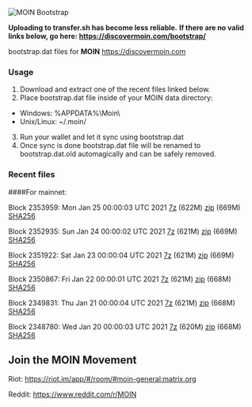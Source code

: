 ![MOIN Bootstrap](https://i.imgur.com/KjM1jMp.jpg)

**Uploading to transfer.sh has become less reliable.**
**If there are no valid links below, go here: https://discovermoin.com/bootstrap/**

bootstrap.dat files for **MOIN** https://discovermoin.com

### Usage

1. Download and extract one of the recent files linked below.
2. Place bootstrap.dat file inside of your MOIN data directory:
 - Windows: %APPDATA%\Moin\
 - Unix/Linux: ~/.moin/
3. Run your wallet and let it sync using bootstrap.dat
4. Once sync is done bootstrap.dat file will be renamed to bootstrap.dat.old automagically and can be safely removed.


### Recent files

####For mainnet:

Block 2353959: Mon Jan 25 00:00:03 UTC 2021 [7z](https://transfer.sh/6NpUI/bootstrap.dat.20210125.7z) (622M) [zip](https://transfer.sh/c8HzX/bootstrap.dat.20210125.zip) (669M) [SHA256](https://transfer.sh/YY8J8/sha256.txt)

Block 2352935: Sun Jan 24 00:00:02 UTC 2021 [7z](https://transfer.sh/F2tzW/bootstrap.dat.20210124.7z) (621M) [zip](https://transfer.sh/XpUue/bootstrap.dat.20210124.zip) (669M) [SHA256](https://transfer.sh/BcZjj/sha256.txt)

Block 2351922: Sat Jan 23 00:00:04 UTC 2021 [7z](https://transfer.sh/JXGSB/bootstrap.dat.20210123.7z) (621M) [zip](https://transfer.sh/mMaDY/bootstrap.dat.20210123.zip) (669M) [SHA256](https://transfer.sh/3csIQ/sha256.txt)

Block 2350867: Fri Jan 22 00:00:01 UTC 2021 [7z](https://transfer.sh/11zGvV/bootstrap.dat.20210122.7z) (621M) [zip](https://transfer.sh/M11Z4/bootstrap.dat.20210122.zip) (668M) [SHA256](https://transfer.sh/MHFHP/sha256.txt)

Block 2349831: Thu Jan 21 00:00:04 UTC 2021 [7z](https://transfer.sh/2t7o2/bootstrap.dat.20210121.7z) (621M) [zip](https://transfer.sh/qIuqw/bootstrap.dat.20210121.zip) (668M) [SHA256](https://transfer.sh/ee1Ay/sha256.txt)

Block 2348780: Wed Jan 20 00:00:03 UTC 2021 [7z](https://transfer.sh/go4Yv/bootstrap.dat.20210120.7z) (620M) [zip](https://transfer.sh/6WPem/bootstrap.dat.20210120.zip) (668M) [SHA256](https://transfer.sh/DEK7E/sha256.txt)

## Join the MOIN Movement

Riot: https://riot.im/app/#/room/#moin-general:matrix.org

Reddit: https://www.reddit.com/r/MOIN
